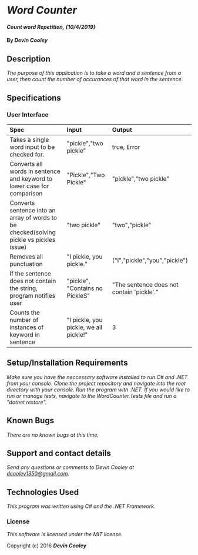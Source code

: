 # _Word Counter_

#### _Count word Repetition, {10/4/2019}_

#### By _**Devin Cooley**_

## Description

_The purpose of this application is to take a word and a sentence from a user, then count the number of occurances of that word in the sentence._

## Specifications

### User Interface

| Spec                      |Input          | Output |
|:---------------------------|:-------------|:------|
|Takes a single word input to be checked for.|"pickle","two pickle"|true, Error|
|Converts all words in sentence and keyword to lower case for comparison|"Pickle","Two Pickle"|"pickle","two pickle"|
|Converts sentence into an array of words to be checked(solving pickle vs pickles issue)|"two pickle"|"two","pickle"|
|Removes all punctuation|"I pickle, you pickle."|("I","pickle","you","pickle")|
|If the sentence does not contain the string, program notifies user|"pickle", "Contains no PickleS"|"The sentence does not contain 'pickle'."|
|Counts the number of instances of keyword in sentence|"I pickle, you pickle, we all pickle!"|3|

## Setup/Installation Requirements

_Make sure you have the neccessary software installed to run C# and .NET from your console. Clone the project repository and navigate into the root directory with your console.  Run the program with .NET. If you would like to run or manage tests, navigate to the WordCounter.Tests file and run a "dotnet restore"._

## Known Bugs

_There are no known bugs at this time._

## Support and contact details

_Send any questions or comments to Devin Cooley at dcooley1350@gmail.com._

## Technologies Used

_This program was written using C# and the .NET Framework._

### License

*This software is licensed under the MIT license.*

Copyright (c) 2016 **_Devin Cooley_**